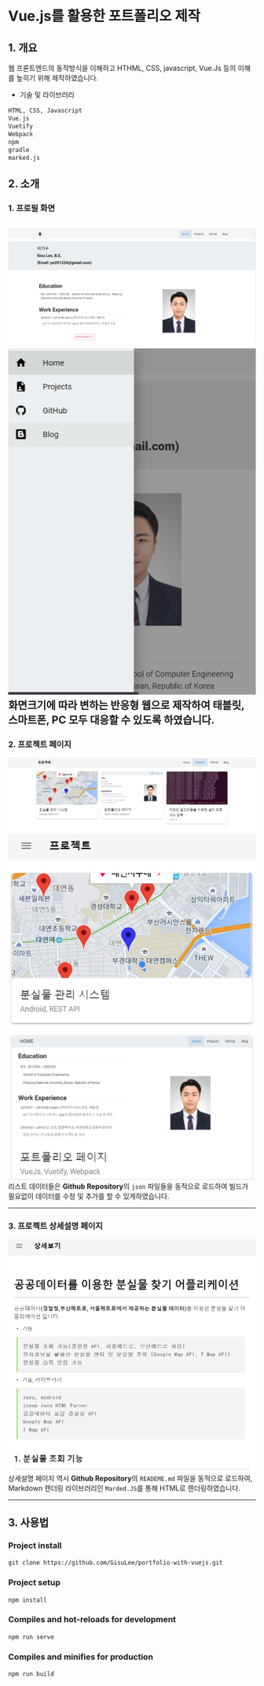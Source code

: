 Vue.js를 활용한 포트폴리오 제작
=======================
## 1. 개요   
웹 프론트엔드의 동작방식을 이해하고 HTHML, CSS, javascript, Vue.Js 등의 이해를 높히기 위해 제작하였습니다.
- 기술 및 라이브러리
```
HTML, CSS, Javascript
Vue.js
Vuetify
Webpack
npm 
gradle
marked.js
```

## 2. 소개   
### 1. 프로필 화면   
![ScreenShoot](https://raw.githubusercontent.com/GisuLee/portfolio-with-vuejs/master/main_pc.png)     
![ScreenShoot](https://raw.githubusercontent.com/GisuLee/portfolio-with-vuejs/master/main_m.png)    
화면크기에 따라 변하는 반응형 웹으로 제작하여 태블릿, 스마트폰, PC 모두 대응할 수 있도록 하였습니다.
---------------------------------

### 2. 프로젝트 페이지
![ScreenShoot](https://raw.githubusercontent.com/GisuLee/portfolio-with-vuejs/master/list_pc.png)     
![ScreenShoot](https://raw.githubusercontent.com/GisuLee/portfolio-with-vuejs/master/list_m.png)    
리스트 데이터들은 <strong>Github Repository</strong>의 <code>json</code> 파일들을 동적으로 로드하여 빌드가 필요없이 데이터를 수정 및 추가를 할 수 있게하였습니다.

---------------------------------

### 3. 프로젝트 상세설명 페이지
![ScreenShoot](https://raw.githubusercontent.com/GisuLee/portfolio-with-vuejs/master/detail.png)     
상세설명 페이지 역시 <strong>Github Repository</strong>의 <code>READEME.md</code> 파일을 동적으로 로드하여, Markdown 렌더링 라이브러리인 <code>Marded.JS</code>를 통해 HTML로 렌더링하였습니다.

---------------

## 3. 사용법   
### Project install
```
git clone https://github.com/GisuLee/portfolio-with-vuejs.git 
```
### Project setup
```
npm install
```

### Compiles and hot-reloads for development
```
npm run serve
```

### Compiles and minifies for production
```
npm run build
```

